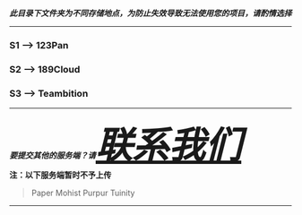 ***此目录下文件夹为不同存储地点，为防止失效导致无法使用您的项目，请酌情选择***

---

### S1 --> 123Pan
### S2 --> 189Cloud
### S3 --> Teambition

---

<strong><em>要提交其他的服务端？请<a href="mailto:contact@skyworldstudio.top" style="font-size:65px;">联系我们</strong></em></a><br>
**注：以下服务端暂时不予上传**
>    Paper
>    Mohist
>    Purpur
>    Tuinity

---

